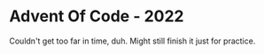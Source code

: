 # Advent Of Code - 2022

Couldn't get too far in time, duh. Might still finish it just for practice.
